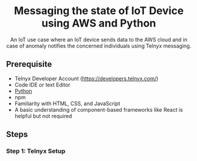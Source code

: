 <div align="center">

# Messaging the state of IoT Device using AWS and Python

An IoT use case where an IoT device sends data to the AWS cloud and in case of anomaly notifies the concerned individuals using Telnyx messaging.

</div>

## Prerequisite
 
 * Telnyx Developer Account (https://developers.telnyx.com/)
 * Code IDE or text Editor
 * [Python](https://nodejs.org/en/)
 * npm
 * Familiarity with HTML, CSS, and JavaScript
 * A basic understanding of component-based frameworks like React is helpful but not required

  ## Steps

 ### Step 1: Telnyx Setup 
